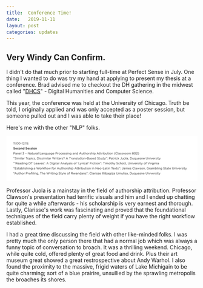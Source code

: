 ```yaml
---
title:  Conference Time!
date:   2019-11-11
layout: post
categories: updates
---
```


## Very Windy Can Confirm.

I didn't do that much prior to starting full-time at Perfect Sense in July. One thing I wanted to do was try my hand at applying to present my thesis at a conference. Brad advised me to checkout the DH gathering in the midwest called "[DHCS](https://voices.uchicago.edu/dhcs2019/program/)" - Digital Humanities and Computer Science.

This year, the conference was held at the University of Chicago. Truth be told, I originally applied and was only accepted as a poster session, but someone pulled out and I was able to take their place! 

Here's me with the other "NLP" folks. 

<img src="/images/dhcs.png" alt="NLP gang.">

Professor Juola is a mainstay in the field of authorship attribution. Professor Clawson's presentation had terrific visuals and him and I ended up chatting for quite a while afterwards - his scholarship is very earnest and thorough. Lastly, Clarisse's work was fascinating and proved that the foundational techniques of the field carry plenty of weight if you have the right workflow established. 

I had a great time discussing the field with other like-minded folks. I was pretty much the only person there that had a normal job which was always a funny topic of conversation to broach. It was a thrilling weekend. Chicago, while quite cold, offered plenty of great food and drink. Plus their art museum great showed a great restrospective about Andy Warhol. I also found the proximity to the massive, frigid waters of Lake Michigain to be quite charming; sort of a blue prairire, unsullied by the sprawling metropolis the broaches its shores. 